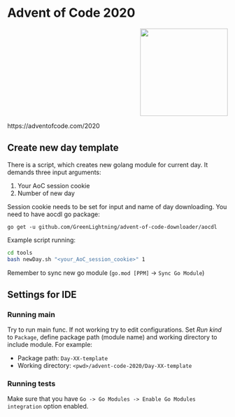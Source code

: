 # Advent of Code 2020
<p align="right">
 <img width="200" src="../master/logo.jpg">
</p>
https://adventofcode.com/2020

## Create new day template
There is a script, which creates new golang module for current day. It demands three input arguments:
1. Your AoC session cookie
2. Number of new day

Session cookie needs to be set for input and name of day downloading. You need to have aocdl go package:
```.env
go get -u github.com/GreenLightning/advent-of-code-downloader/aocdl
```

Example script running:

``` bash
cd tools
bash newDay.sh "<your_AoC_session_cookie>" 1
``` 

Remember to sync new go module (`go.mod [PPM]` -> `Sync Go Module`)

## Settings for IDE
### Running main
Try to run main func. If not working try to  edit configurations.
Set *Run kind* to `Package`, define package path (module name) and working 
directory to include module. For example:

* Package path: `Day-XX-template`
* Working directory: `<pwd>/advent-code-2020/Day-XX-template`

### Running tests
Make sure that you have `Go -> Go Modules -> Enable Go Modules integration` option enabled.